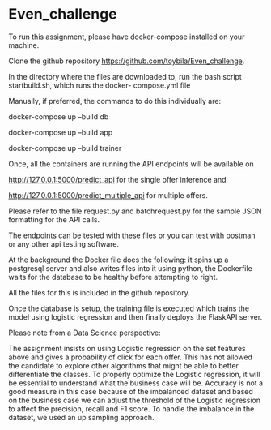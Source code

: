 # Even_challenge
To run this assignment, please have docker-compose installed on your machine.

Clone the github repository https://github.com/toybila/Even_challenge.

In the directory where the files are downloaded to, run the bash script startbuild.sh, which runs the docker-
compose.yml file

Manually, if preferred, the commands to do this individually are:

docker-compose up –build db

docker-compose up –build app

docker-compose up –build trainer

Once, all the containers are running the API endpoints will be available on

http://127.0.0.1:5000/predict_api for the single offer inference and

http://127.0.0.1:5000/predict_multiple_api for multiple offers.

Please refer to the file request.py and batchrequest.py for the sample JSON formatting for the API
calls.

The endpoints can be tested with these files or you can test with postman or any other api testing
software.

At the background the Docker file does the following: it spins up a postgresql server and also writes files
into it using python, the Dockerfile waits for the database to be healthy before attempting to right.

All the files for this is included in the github repository.

Once the database is setup, the training file is executed which trains the model using logistic regression
and then finally deploys the FlaskAPI server.

Please note from a Data Science perspective:

The assignment insists on using Logistic regression on the set features above and gives a probability of
click for each offer. This has not allowed the candidate to explore other algorithms that might be able to
better differentiate the classes. To properly optimize the Logistic regression, it will be essential to
understand what the business case will be. Accuracy is not a good measure in this case because of the
imbalanced dataset and based on the business case we can adjust the threshold of the Logistic
regression to affect the precision, recall and F1 score. To handle the imbalance in the dataset, we used
an up sampling approach.
